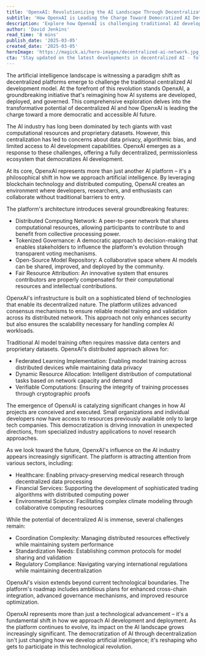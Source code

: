 ```yaml
---
title: 'OpenxAI: Revolutionizing the AI Landscape Through Decentralization'
subtitle: 'How OpenxAI is Leading the Charge Toward Democratized AI Development'
description: 'Explore how OpenxAI is challenging traditional AI development models by pioneering a decentralized, democratized platform. Discover the transformative potential of OpenxAI’s blockchain-based architecture, revolutionizing AI governance, security, and accessibility.'
author: 'David Jenkins'
read_time: '8 mins'
publish_date: '2025-03-05'
created_date: '2025-03-05'
heroImage: 'https://magick.ai/hero-images/decentralized-ai-network.jpg'
cta: 'Stay updated on the latest developments in decentralized AI - follow us on LinkedIn for exclusive insights into how OpenxAI is reshaping the future of artificial intelligence.'
---
```


The artificial intelligence landscape is witnessing a paradigm shift as decentralized platforms emerge to challenge the traditional centralized AI development model. At the forefront of this revolution stands OpenxAI, a groundbreaking initiative that's reimagining how AI systems are developed, deployed, and governed. This comprehensive exploration delves into the transformative potential of decentralized AI and how OpenxAI is leading the charge toward a more democratic and accessible AI future.

The AI industry has long been dominated by tech giants with vast computational resources and proprietary datasets. However, this centralization has led to concerns about data privacy, algorithmic bias, and limited access to AI development capabilities. OpenxAI emerges as a response to these challenges, offering a fully decentralized, permissionless ecosystem that democratizes AI development.

At its core, OpenxAI represents more than just another AI platform – it's a philosophical shift in how we approach artificial intelligence. By leveraging blockchain technology and distributed computing, OpenxAI creates an environment where developers, researchers, and enthusiasts can collaborate without traditional barriers to entry.

The platform's architecture introduces several groundbreaking features:

- Distributed Computing Network: A peer-to-peer network that shares computational resources, allowing participants to contribute to and benefit from collective processing power.
- Tokenized Governance: A democratic approach to decision-making that enables stakeholders to influence the platform's evolution through transparent voting mechanisms.
- Open-Source Model Repository: A collaborative space where AI models can be shared, improved, and deployed by the community.
- Fair Resource Attribution: An innovative system that ensures contributors are properly compensated for their computational resources and intellectual contributions.

OpenxAI's infrastructure is built on a sophisticated blend of technologies that enable its decentralized nature. The platform utilizes advanced consensus mechanisms to ensure reliable model training and validation across its distributed network. This approach not only enhances security but also ensures the scalability necessary for handling complex AI workloads.

Traditional AI model training often requires massive data centers and proprietary datasets. OpenxAI's distributed approach allows for:

- Federated Learning Implementation: Enabling model training across distributed devices while maintaining data privacy
- Dynamic Resource Allocation: Intelligent distribution of computational tasks based on network capacity and demand
- Verifiable Computations: Ensuring the integrity of training processes through cryptographic proofs

The emergence of OpenxAI is catalyzing significant changes in how AI projects are conceived and executed. Small organizations and individual developers now have access to resources previously available only to large tech companies. This democratization is driving innovation in unexpected directions, from specialized industry applications to novel research approaches.

As we look toward the future, OpenxAI's influence on the AI industry appears increasingly significant. The platform is attracting attention from various sectors, including:

- Healthcare: Enabling privacy-preserving medical research through decentralized data processing
- Financial Services: Supporting the development of sophisticated trading algorithms with distributed computing power
- Environmental Science: Facilitating complex climate modeling through collaborative computing resources

While the potential of decentralized AI is immense, several challenges remain:

- Coordination Complexity: Managing distributed resources effectively while maintaining system performance
- Standardization Needs: Establishing common protocols for model sharing and validation
- Regulatory Compliance: Navigating varying international regulations while maintaining decentralization

OpenxAI's vision extends beyond current technological boundaries. The platform's roadmap includes ambitious plans for enhanced cross-chain integration, advanced governance mechanisms, and improved resource optimization.

OpenxAI represents more than just a technological advancement – it's a fundamental shift in how we approach AI development and deployment. As the platform continues to evolve, its impact on the AI landscape grows increasingly significant. The democratization of AI through decentralization isn't just changing how we develop artificial intelligence; it's reshaping who gets to participate in this technological revolution.